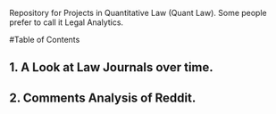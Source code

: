 Repository for Projects in Quantitative Law (Quant Law). 
    Some people prefer to call it Legal Analytics.

#Table of Contents
## 1. A Look at Law Journals over time.
## 2. Comments Analysis of Reddit.
